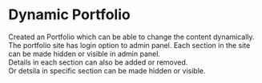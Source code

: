 # Dynamic Portfolio

Created an Portfolio which can be able to change the content dynamically.  
The portfolio site has login option to admin panel.
Each section in the site can be made hidden or visible in admin panel.  
Details in each section can also be added or removed.  
Or detsila in specific section can be made hidden or visible.    
